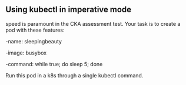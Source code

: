 ## Using kubectl in imperative mode

speed is paramount in the CKA assessment test. Your task is to create a pod with these features:

-name: sleepingbeauty

-image: busybox

-command: while true; do sleep 5; done

Run this pod in a k8s through a single kubectl command. 


